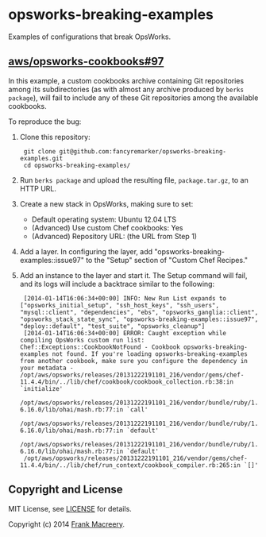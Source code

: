 # opsworks-breaking-examples

Examples of configurations that break OpsWorks.

## [aws/opsworks-cookbooks#97](/aws/opsworks-cookbooks/issues/97)

In this example, a custom cookbooks archive containing Git repositories among its subdirectories (as with almost any archive produced by `berks package`), will fail to include any of these Git repositories among the available cookbooks.

To reproduce the bug:

1. Clone this repository:

        git clone git@github.com:fancyremarker/opsworks-breaking-examples.git
        cd opsworks-breaking-examples/

1. Run `berks package` and upload the resulting file, `package.tar.gz`, to an HTTP URL.
1. Create a new stack in OpsWorks, making sure to set:
    - Default operating system: Ubuntu 12.04 LTS
    - (Advanced) Use custom Chef cookbooks: Yes
    - (Advanced) Repository URL: (the URL from Step 1)
1. Add a layer. In configuring the layer, add "opsworks-breaking-examples::issue97" to the "Setup" section of "Custom Chef Recipes."
1. Add an instance to the layer and start it. The Setup command will fail, and its logs will include a backtrace similar to the following:

        [2014-01-14T16:06:34+00:00] INFO: New Run List expands to ["opsworks_initial_setup", "ssh_host_keys", "ssh_users", "mysql::client", "dependencies", "ebs", "opsworks_ganglia::client", "opsworks_stack_state_sync", "opsworks-breaking-examples::issue97", "deploy::default", "test_suite", "opsworks_cleanup"]
        [2014-01-14T16:06:34+00:00] ERROR: Caught exception while compiling OpsWorks custom run list: Chef::Exceptions::CookbookNotFound - Cookbook opsworks-breaking-examples not found. If you're loading opsworks-breaking-examples from another cookbook, make sure you configure the dependency in your metadata - /opt/aws/opsworks/releases/20131222191101_216/vendor/gems/chef-11.4.4/bin/../lib/chef/cookbook/cookbook_collection.rb:38:in `initialize'
        /opt/aws/opsworks/releases/20131222191101_216/vendor/bundle/ruby/1.8/gems/ohai-6.16.0/lib/ohai/mash.rb:77:in `call'
        /opt/aws/opsworks/releases/20131222191101_216/vendor/bundle/ruby/1.8/gems/ohai-6.16.0/lib/ohai/mash.rb:77:in `default'
        /opt/aws/opsworks/releases/20131222191101_216/vendor/bundle/ruby/1.8/gems/ohai-6.16.0/lib/ohai/mash.rb:77:in `default'
        /opt/aws/opsworks/releases/20131222191101_216/vendor/gems/chef-11.4.4/bin/../lib/chef/run_context/cookbook_compiler.rb:265:in `[]'

## Copyright and License

MIT License, see [LICENSE](LICENSE) for details.

Copyright (c) 2014 [Frank Macreery](https://github.com/fancyremarker).
